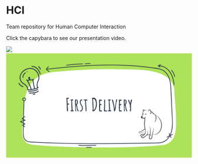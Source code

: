 # HCI
Team repository for Human Computer Interaction 

Click the capybara to see our presentation video.

<a href="https://youtu.be/P63qGocn2mU">
  <img src="chrome-capture.gif"/>
</a>

<a href="https://www.youtube.com/watch?v=CETjYnrICsY">
  <img src="first delivery.PNG"/>
</a>

[1]: https://youtu.be/P63qGocn2mU
